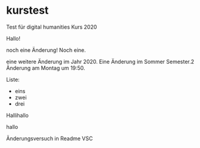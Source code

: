 ﻿# kurstest
Test für digital humanities Kurs 2020

Hallo!

noch eine Änderung! Noch eine.

eine weitere Änderung im Jahr 2020.
Eine Änderung im Sommer Semester.2
Änderung am Montag um 19:50.

Liste:

- eins
- zwei
- drei

Hallihallo

hallo

Änderungsversuch in Readme VSC